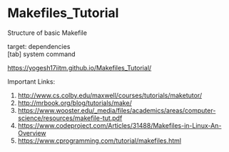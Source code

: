 # Makefiles_Tutorial </br>

Structure of basic Makefile </br>

target: dependencies </br>
[tab] system command </br>


https://yogesh17iitm.github.io/Makefiles_Tutorial/ </br>

Important Links: </br>
1) http://www.cs.colby.edu/maxwell/courses/tutorials/maketutor/ </br>
2) http://mrbook.org/blog/tutorials/make/ </br>
3) https://www.wooster.edu/_media/files/academics/areas/computer-science/resources/makefile-tut.pdf </br>
4) https://www.codeproject.com/Articles/31488/Makefiles-in-Linux-An-Overview </br>
5) https://www.cprogramming.com/tutorial/makefiles.html </br>
